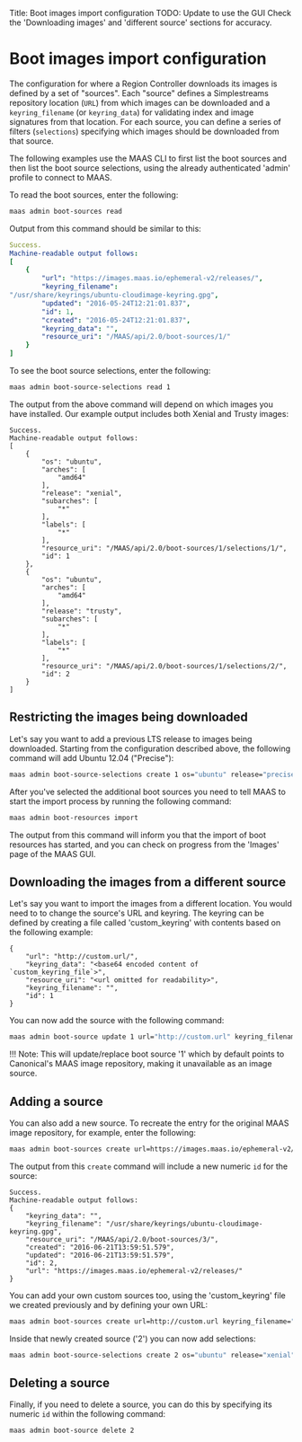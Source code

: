 Title: Boot images import configuration
TODO: 	Update to use the GUI
	Check the 'Downloading images' and 'different source' sections for
	accuracy.	

# Boot images import configuration

The configuration for where a Region Controller downloads its images is defined
by a set of "sources". Each "source" defines a Simplestreams repository
location (`URL`) from which images can be downloaded and a `keyring_filename`
(or `keyring_data`) for validating index and image signatures from that
location.  For each source, you can define a series of filters (`selections`)
specifying which images should be downloaded from that source.

The following examples use the MAAS CLI to first list the boot sources and then
list the boot source selections, using the already authenticated 'admin'
profile to connect to MAAS.


To read the boot sources, enter the following:

```bash
maas admin boot-sources read
```

Output from this command should be similar to this:

```yaml
Success.
Machine-readable output follows:
[
    {
        "url": "https://images.maas.io/ephemeral-v2/releases/",
        "keyring_filename":
"/usr/share/keyrings/ubuntu-cloudimage-keyring.gpg",
        "updated": "2016-05-24T12:21:01.837",
        "id": 1,
        "created": "2016-05-24T12:21:01.837",
        "keyring_data": "",
        "resource_uri": "/MAAS/api/2.0/boot-sources/1/"
    }
]
```

To see the boot source selections, enter the following:

```bash
maas admin boot-source-selections read 1
```

The output from the above command will depend on which images you have
installed. Our example output includes both Xenial and Trusty images:

```nohighlight
Success.
Machine-readable output follows:
[
    {
        "os": "ubuntu",
        "arches": [
            "amd64"
        ],
        "release": "xenial",
        "subarches": [
            "*"
        ],
        "labels": [
            "*"
        ],
        "resource_uri": "/MAAS/api/2.0/boot-sources/1/selections/1/",
        "id": 1
    },
    {
        "os": "ubuntu",
        "arches": [
            "amd64"
        ],
        "release": "trusty",
        "subarches": [
            "*"
        ],
        "labels": [
            "*"
        ],
        "resource_uri": "/MAAS/api/2.0/boot-sources/1/selections/2/",
        "id": 2
    }
]

```

## Restricting the images being downloaded

Let's say you want to add a previous LTS release to images being downloaded.
Starting from the configuration described above, the following command will add
Ubuntu 12.04 ("Precise"):

```bash
maas admin boot-source-selections create 1 os="ubuntu" release="precise" arches="amd64" subarches="*" labels="*"
```

After you've selected the additional boot sources you need to tell MAAS to
start the import process by running the following command:

```bash
maas admin boot-resources import
```

The output from this command will inform you that the import of boot resources
has started, and you can check on progress from the 'Images' page of the MAAS
GUI.

## Downloading the images from a different source

Let's say you want to import the images from a different location. You would
need to to change the source's URL and keyring. The keyring can be defined by
creating a file called 'custom_keyring' with contents based on the following
example:

```nohighlight
{
    "url": "http://custom.url/",
    "keyring_data": "<base64 encoded content of `custom_keyring_file`>",
    "resource_uri": "<url omitted for readability>",
    "keyring_filename": "",
    "id": 1
}
```

You can now add the source with the following command:

```bash
maas admin boot-source update 1 url="http://custom.url" keyring_filename="" keyring_data@=./custom_keyring
```

!!! Note: This will update/replace boot source '1' which by default points to
Canonical's MAAS image repository, making it unavailable as an image source.

## Adding a source

You can also add a new source. To recreate the entry for the original MAAS
image repository, for example, enter the following:

```bash
maas admin boot-sources create url=https://images.maas.io/ephemeral-v2/releases/ keyring_filename=/usr/share/keyrings/ubuntu-cloudimage-keyring.gpg
```

The output from this `create` command will include a new numeric `id` for the source:

```nohighlight
Success.
Machine-readable output follows:
{
    "keyring_data": "",
    "keyring_filename": "/usr/share/keyrings/ubuntu-cloudimage-keyring.gpg",
    "resource_uri": "/MAAS/api/2.0/boot-sources/3/",
    "created": "2016-06-21T13:59:51.579",
    "updated": "2016-06-21T13:59:51.579",
    "id": 2,
    "url": "https://images.maas.io/ephemeral-v2/releases/"
}

```

You can add your own custom sources too, using the 'custom_keyring' file we created
previously and by defining your own URL:

```bash
maas admin boot-sources create url=http://custom.url keyring_filename="" keyring_data@=./ custom_keyring_file

```
Inside that newly created source ('2') you can now add selections:

```bash
maas admin boot-source-selections create 2 os="ubuntu" release="xenial" arches="amd64" subarches="*" labels='*'
```

## Deleting a source

Finally, if you need to delete a source, you can do this by specifying its
numeric `id` within the following command:

```bash
maas admin boot-source delete 2
```

